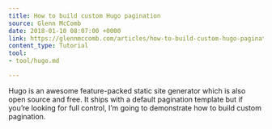 ```yaml
---
title: How to build custom Hugo pagination
source: Glenn McComb
date: 2018-01-10 08:07:00 +0000
link: https://glennmccomb.com/articles/how-to-build-custom-hugo-pagination/
content_type: Tutorial
tool:
- tool/hugo.md

---
```

Hugo is an awesome feature-packed static site generator which is also open source and free. It ships with a default pagination template but if you’re looking for full control, I’m going to demonstrate how to build custom pagination.





